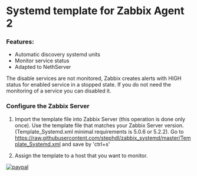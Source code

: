 # Systemd template for Zabbix Agent 2
### Features:

- Automatic discovery systemd units
- Monitor service status
- Adapted to NethServer

The disable services are not monitored, Zabbix creates alerts with HIGH status for enabled service in a stopped state. If you do not need the monitoring of a service you can disabled it.

### Configure the Zabbix Server
1. Import the template file into Zabbix Server (this operation is done only once). Use the template file that matches your Zabbix Server version. (Template_Systemd.xml minimal requirements is 5.0.6 or 5.2.2). Go to https://raw.githubusercontent.com/stephdl/zabbix_systemd/master/Template_Systemd.xml and save by 'ctrl+s'

2. Assign the template to a host that you want to monitor.

[![paypal](https://www.paypalobjects.com/en_US/i/btn/btn_donateCC_LG.gif)](https://www.paypal.com/cgi-bin/webscr?cmd=_donations&business=GEH7YJEBWTFWE&currency_code=USD&source=url)
